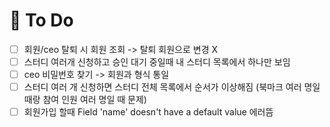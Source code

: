 # :balloon: To Do

- [ ] 회원/ceo 탈퇴 시 회원 조회 -> 탈퇴 회원으로 변경 X
- [ ] 스터디 여러개 신청하고 승인 대기 중일때 내 스터디 목록에서 하나만 보임
- [ ] ceo 비밀번호 찾기 -> 회원과 형식 통일
- [ ] 스터디 여러 개 신청하면 스터디 전체 목록에서 순서가 이상해짐 (북마크 여러 명일 때랑 참여 인원 여러 명일 때 문제)
- [ ] 회원가입 할때 Field 'name' doesn't have a default value 에러뜸
